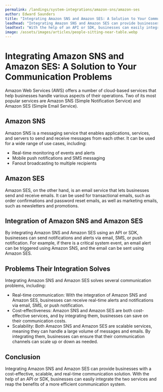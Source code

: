 ```yaml
---
permalink: /landings/system-integrations/amazon-sns/amazon-ses
author: Edward Saunders
title: "Integrating Amazon SNS and Amazon SES: A Solution to Your Communication Problems"
leadhead: "Integrating Amazon SNS and Amazon SES can provide businesses with a cost-effective, scalable, and real-time communication solution"
leadtext: "With the help of an API or SDK, businesses can easily integrate the two services and reap the benefits of a more efficient communication system."
image: /assets/images/articles/people-sitting-near-table.webp
---
```

<div class="arttext">	<h1>Integrating Amazon SNS and Amazon SES: A Solution to Your Communication Problems</h1>
	<p>Amazon Web Services (AWS) offers a number of cloud-based services that help businesses handle various aspects of their operations. Two of its most popular services are Amazon SNS (Simple Notification Service) and Amazon SES (Simple Email Service).</p>
	<h2>Amazon SNS</h2>
	<p>Amazon SNS is a messaging service that enables applications, services, and servers to send and receive messages from each other. It can be used for a wide range of use cases, including:</p>
	<ul>
		<li>Real-time monitoring of events and alerts</li>
		<li>Mobile push notifications and SMS messaging</li>
		<li>Fanout broadcasting to multiple recipients</li>
	</ul>
	<h2>Amazon SES</h2>
	<p>Amazon SES, on the other hand, is an email service that lets businesses send and receive emails. It can be used for transactional emails, such as order confirmations and password reset emails, as well as marketing emails, such as newsletters and promotions.</p>
	<h2>Integration of Amazon SNS and Amazon SES</h2>
	<p>By integrating Amazon SNS and Amazon SES using an API or SDK, businesses can send notifications and alerts via email, SMS, or push notification. For example, if there is a critical system event, an email alert can be triggered using Amazon SNS, and the email can be sent using Amazon SES.</p>
	<h2>Problems Their Integration Solves</h2>
	<p>Integrating Amazon SNS and Amazon SES solves several communication problems, including:</p>
	<ul>
		<li>Real-time communication: With the integration of Amazon SNS and Amazon SES, businesses can receive real-time alerts and notifications via email, SMS, or push notification.</li>
		<li>Cost-effectiveness: Amazon SNS and Amazon SES are both cost-effective services, and by integrating them, businesses can save on their communication costs.</li>
		<li>Scalability: Both Amazon SNS and Amazon SES are scalable services, meaning they can handle a large volume of messages and emails. By integrating them, businesses can ensure that their communication channels can scale up or down as needed.</li>
	</ul>
	<h2>Conclusion</h2>
	<p>Integrating Amazon SNS and Amazon SES can provide businesses with a cost-effective, scalable, and real-time communication solution. With the help of an API or SDK, businesses can easily integrate the two services and reap the benefits of a more efficient communication system.</p>
</div>